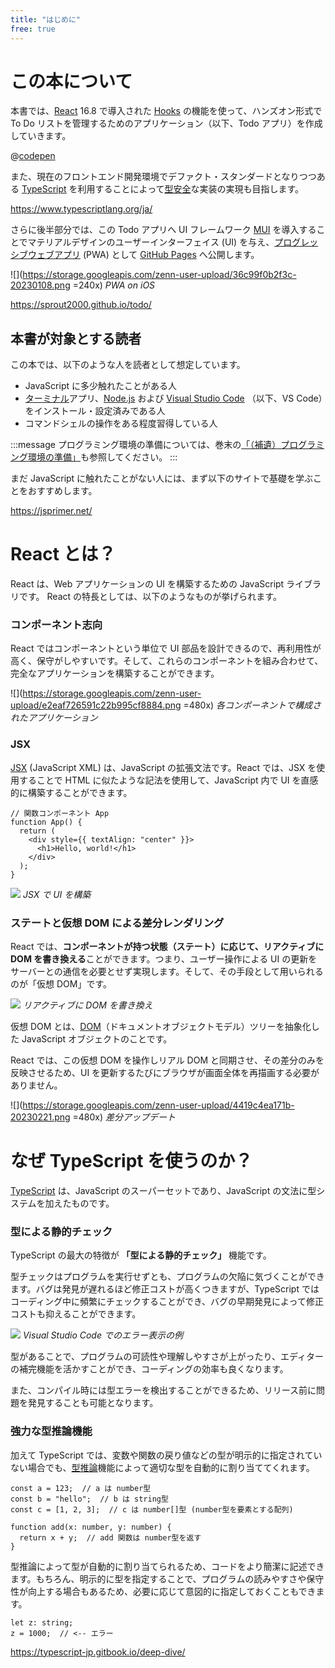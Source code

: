 ```yaml
---
title: "はじめに"
free: true
---
```


# この本について

本書では、[React](https://ja.react.dev/) 16.8 で導入された [Hooks](https://ja.react.dev/reference/react) の機能を使って、ハンズオン形式で To Do リストを管理するためのアプリケーション（以下、Todo アプリ）を作成していきます。

@[codepen](https://codepen.io/sprout2000_jp/pen/ExvemWj?default-tab=result)

また、現在のフロントエンド開発環境でデファクト・スタンダードとなりつつある [TypeScript](https://www.typescriptlang.org/ja/) を利用することによって[型安全](https://typescript-jp.gitbook.io/deep-dive/getting-started/why-typescript)な実装の実現も目指します。

https://www.typescriptlang.org/ja/

さらに後半部分では、この Todo アプリへ UI フレームワーク [MUI](https://mui.com/) を導入することでマテリアルデザインのユーザーインターフェイス (UI) を与え、[プログレッシブウェブアプリ](https://developer.mozilla.org/ja/docs/Web/Progressive_web_apps) (PWA) として [GitHub Pages](https://docs.github.com/ja/pages) へ公開します。

![](https://storage.googleapis.com/zenn-user-upload/36c99f0b2f3c-20230108.png =240x)
_PWA on iOS_

https://sprout2000.github.io/todo/

## 本書が対象とする読者

この本では、以下のような人を読者として想定しています。

- JavaScript に多少触れたことがある人
- [ターミナル](https://learn.microsoft.com/ja-jp/windows/terminal/install)アプリ、[Node.js](https://nodejs.org/ja/) および [Visual Studio Code](https://code.visualstudio.com/) （以下、VS Code）をインストール・設定済みである人
- コマンドシェルの操作をある程度習得している人

:::message
プログラミング環境の準備については、巻末の[「（補遺）プログラミング環境の準備」](https://zenn.dev/sprout2000/books/76a279bb90c3f3/viewer/appendix04)も参照してください。
:::

まだ JavaScript に触れたことがない人には、まず以下のサイトで基礎を学ぶことをおすすめします。

https://jsprimer.net/

# React とは？

React は、Web アプリケーションの UI を構築するための JavaScript ライブラリです。
React の特長としては、以下のようなものが挙げられます。

### コンポーネント志向

React ではコンポーネントという単位で UI 部品を設計できるので、再利用性が高く、保守がしやすいです。そして、これらのコンポーネントを組み合わせて、完全なアプリケーションを構築することができます。

![](https://storage.googleapis.com/zenn-user-upload/e2eaf726591c22b995cf8884.png =480x)
_各コンポーネントで構成されたアプリケーション_

### JSX

[JSX](https://ja.react.dev/learn/writing-markup-with-jsx) (JavaScript XML) は、JavaScript の拡張文法です。React では、JSX を使用することで HTML に似たような記法を使用して、JavaScript 内で UI を直感的に構築することができます。

```jsx:JSX の例
// 関数コンポーネント App
function App() {
  return (
    <div style={{ textAlign: "center" }}>
      <h1>Hello, world!</h1>
    </div>
  );
}
```

![](https://storage.googleapis.com/zenn-user-upload/aa1831fef060-20230424.png)
_JSX で UI を構築_

### ステートと仮想 DOM による差分レンダリング

React では、**コンポーネントが持つ状態（ステート）に応じて、リアクティブに DOM を書き換える**ことができます。つまり、ユーザー操作による UI の更新をサーバーとの通信を必要とせず実現します。そして、その手段として用いられるのが「仮想 DOM」です。

![](https://storage.googleapis.com/zenn-user-upload/5326b81de423-20230424.gif)
_リアクティブに DOM を書き換え_

仮想 DOM とは、[DOM](https://developer.mozilla.org/ja/docs/Web/API/Document_Object_Model)（ドキュメントオブジェクトモデル）ツリーを抽象化した JavaScript オブジェクトのことです。

React では、この仮想 DOM を操作しリアル DOM と同期させ、その差分のみを反映させるため、UI を更新するたびにブラウザが画面全体を再描画する必要がありません。

![](https://storage.googleapis.com/zenn-user-upload/4419c4ea171b-20230221.png =480x)
_差分アップデート_

# なぜ TypeScript を使うのか？

[TypeScript](https://www.typescriptlang.org/ja/) は、JavaScript のスーパーセットであり、JavaScript の文法に型システムを加えたものです。

### 型による静的チェック

TypeScript の最大の特徴が **「型による静的チェック」** 機能です。

型チェックはプログラムを実行せずとも、プログラムの欠陥に気づくことができます。バグは発見が遅れるほど修正コストが高くつきますが、TypeScript ではコーディング中に頻繁にチェックすることができ、バグの早期発見によって修正コストも抑えることができます。

![](https://storage.googleapis.com/zenn-user-upload/77d0ff935046-20230108.png)
_Visual Studio Code でのエラー表示の例_

型があることで、プログラムの可読性や理解しやすさが上がったり、エディターの補完機能を活かすことができ、コーディングの効率も良くなります。

また、コンパイル時には型エラーを検出することができるため、リリース前に問題を発見することも可能となります。

### 強力な型推論機能

加えて TypeScript では、変数や関数の戻り値などの型が明示的に指定されていない場合でも、[型推論](https://typescript-jp.gitbook.io/deep-dive/type-system/type-inference)機能によって適切な型を自動的に割り当ててくれます。

```ts:型推論の例
const a = 123;  // a は number型
const b = "hello";  // b は string型
const c = [1, 2, 3];  // c は number[]型 (number型を要素とする配列)

function add(x: number, y: number) {
  return x + y;  // add 関数は number型を返す
}
```

型推論によって型が自動的に割り当てられるため、コードをより簡潔に記述できます。もちろん、明示的に型を指定することで、プログラムの読みやすさや保守性が向上する場合もあるため、必要に応じて意図的に指定しておくこともできます。

```ts:明示的な型指定
let z: string;
z = 1000;  // <-- エラー
```

https://typescript-jp.gitbook.io/deep-dive/
